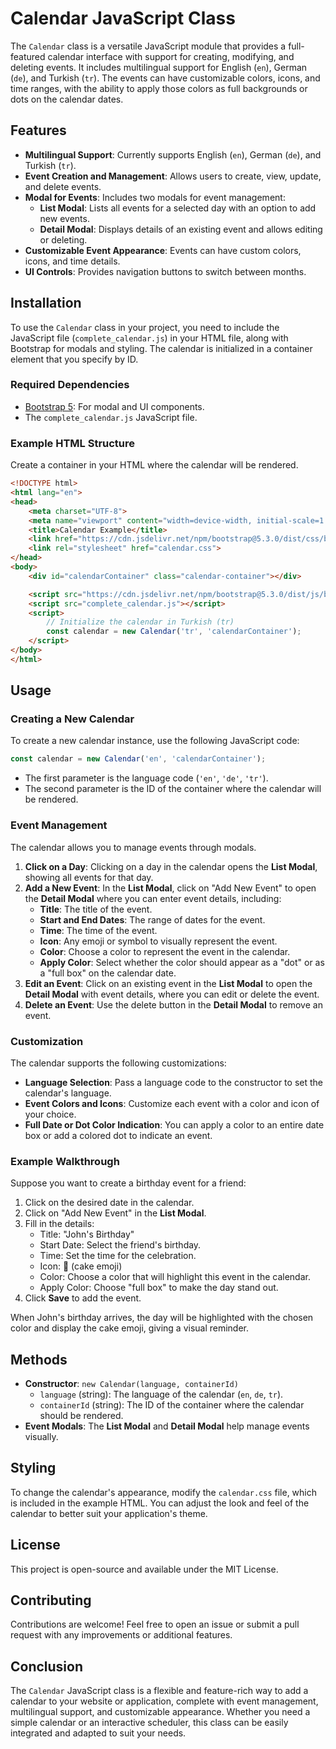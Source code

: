# Calendar JavaScript Class

The `Calendar` class is a versatile JavaScript module that provides a full-featured calendar interface with support for creating, modifying, and deleting events. It includes multilingual support for English (`en`), German (`de`), and Turkish (`tr`). The events can have customizable colors, icons, and time ranges, with the ability to apply those colors as full backgrounds or dots on the calendar dates.

## Features

- **Multilingual Support**: Currently supports English (`en`), German (`de`), and Turkish (`tr`).
- **Event Creation and Management**: Allows users to create, view, update, and delete events.
- **Modal for Events**: Includes two modals for event management:
  - **List Modal**: Lists all events for a selected day with an option to add new events.
  - **Detail Modal**: Displays details of an existing event and allows editing or deleting.
- **Customizable Event Appearance**: Events can have custom colors, icons, and time details.
- **UI Controls**: Provides navigation buttons to switch between months.

## Installation

To use the `Calendar` class in your project, you need to include the JavaScript file (`complete_calendar.js`) in your HTML file, along with Bootstrap for modals and styling. The calendar is initialized in a container element that you specify by ID.

### Required Dependencies
- [Bootstrap 5](https://getbootstrap.com/): For modal and UI components.
- The `complete_calendar.js` JavaScript file.

### Example HTML Structure
Create a container in your HTML where the calendar will be rendered.

```html
<!DOCTYPE html>
<html lang="en">
<head>
    <meta charset="UTF-8">
    <meta name="viewport" content="width=device-width, initial-scale=1.0">
    <title>Calendar Example</title>
    <link href="https://cdn.jsdelivr.net/npm/bootstrap@5.3.0/dist/css/bootstrap.min.css" rel="stylesheet">
    <link rel="stylesheet" href="calendar.css">
</head>
<body>
    <div id="calendarContainer" class="calendar-container"></div>

    <script src="https://cdn.jsdelivr.net/npm/bootstrap@5.3.0/dist/js/bootstrap.bundle.min.js"></script>
    <script src="complete_calendar.js"></script>
    <script>
        // Initialize the calendar in Turkish (tr)
        const calendar = new Calendar('tr', 'calendarContainer');
    </script>
</body>
</html>
```

## Usage

### Creating a New Calendar
To create a new calendar instance, use the following JavaScript code:

```javascript
const calendar = new Calendar('en', 'calendarContainer');
```

- The first parameter is the language code (`'en'`, `'de'`, `'tr'`).
- The second parameter is the ID of the container where the calendar will be rendered.

### Event Management
The calendar allows you to manage events through modals.

1. **Click on a Day**: Clicking on a day in the calendar opens the **List Modal**, showing all events for that day.
2. **Add a New Event**: In the **List Modal**, click on "Add New Event" to open the **Detail Modal** where you can enter event details, including:
   - **Title**: The title of the event.
   - **Start and End Dates**: The range of dates for the event.
   - **Time**: The time of the event.
   - **Icon**: Any emoji or symbol to visually represent the event.
   - **Color**: Choose a color to represent the event in the calendar.
   - **Apply Color**: Select whether the color should appear as a "dot" or as a "full box" on the calendar date.
3. **Edit an Event**: Click on an existing event in the **List Modal** to open the **Detail Modal** with event details, where you can edit or delete the event.
4. **Delete an Event**: Use the delete button in the **Detail Modal** to remove an event.

### Customization
The calendar supports the following customizations:

- **Language Selection**: Pass a language code to the constructor to set the calendar's language.
- **Event Colors and Icons**: Customize each event with a color and icon of your choice.
- **Full Date or Dot Color Indication**: You can apply a color to an entire date box or add a colored dot to indicate an event.

### Example Walkthrough
Suppose you want to create a birthday event for a friend:

1. Click on the desired date in the calendar.
2. Click on "Add New Event" in the **List Modal**.
3. Fill in the details:
   - Title: "John's Birthday"
   - Start Date: Select the friend's birthday.
   - Time: Set the time for the celebration.
   - Icon: 🎂 (cake emoji)
   - Color: Choose a color that will highlight this event in the calendar.
   - Apply Color: Choose "full box" to make the day stand out.
4. Click **Save** to add the event.

When John's birthday arrives, the day will be highlighted with the chosen color and display the cake emoji, giving a visual reminder.

## Methods

- **Constructor**: `new Calendar(language, containerId)`
  - `language` (string): The language of the calendar (`en`, `de`, `tr`).
  - `containerId` (string): The ID of the container where the calendar should be rendered.
- **Event Modals**: The **List Modal** and **Detail Modal** help manage events visually.

## Styling
To change the calendar's appearance, modify the `calendar.css` file, which is included in the example HTML. You can adjust the look and feel of the calendar to better suit your application's theme.

## License
This project is open-source and available under the MIT License.

## Contributing
Contributions are welcome! Feel free to open an issue or submit a pull request with any improvements or additional features.

## Conclusion
The `Calendar` JavaScript class is a flexible and feature-rich way to add a calendar to your website or application, complete with event management, multilingual support, and customizable appearance. Whether you need a simple calendar or an interactive scheduler, this class can be easily integrated and adapted to suit your needs.

